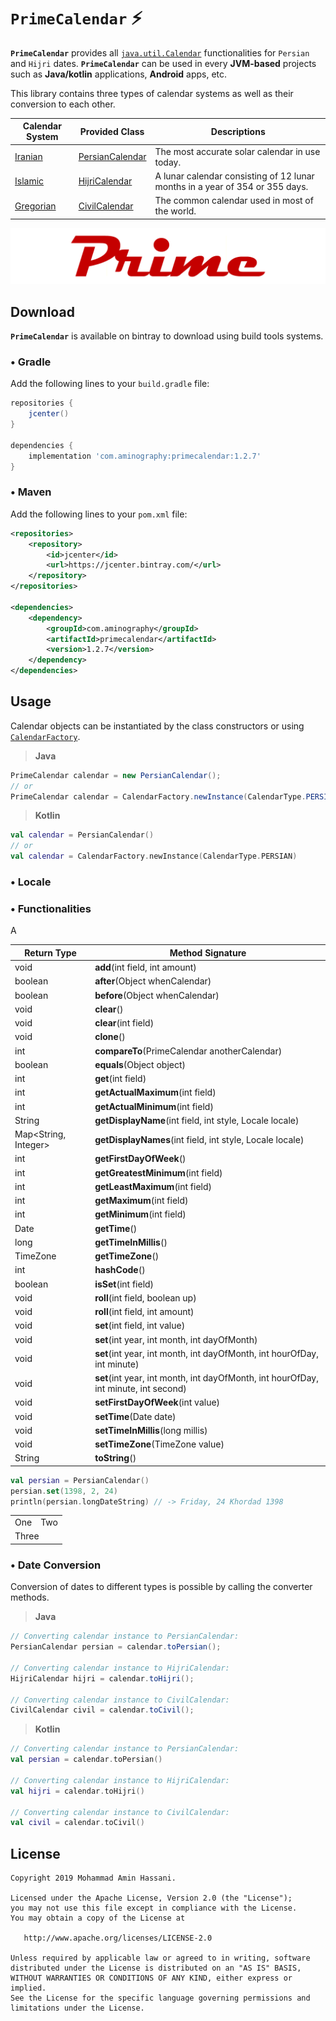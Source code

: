 # `PrimeCalendar` :zap:

**`PrimeCalendar`** provides all [`java.util.Calendar`](https://docs.oracle.com/javase/7/docs/api/java/util/Calendar.html) functionalities for `Persian` and `Hijri` dates.
**`PrimeCalendar`** can be used in every **JVM-based** projects such as **Java/kotlin** applications, **Android** apps, etc.

This library contains three types of calendar systems as well as their conversion to each other.

  | Calendar System | Provided Class | Descriptions |
  | --- | --- | --- |
  |[Iranian](https://en.wikipedia.org/wiki/Iranian_calendars)| [PersianCalendar](https://github.com/aminography/PrimeCalendar/blob/master/library/src/main/java/com/aminography/primecalendar/persian/PersianCalendar.kt) | The most accurate solar calendar in use today. |
  |[Islamic](https://en.wikipedia.org/wiki/Islamic_calendar)| [HijriCalendar](https://github.com/aminography/PrimeCalendar/blob/master/library/src/main/java/com/aminography/primecalendar/hijri/HijriCalendar.kt) | A lunar calendar consisting of 12 lunar months in a year of 354 or 355 days. |
  |[Gregorian](https://en.wikipedia.org/wiki/Gregorian_calendar)| [CivilCalendar](https://github.com/aminography/PrimeCalendar/blob/master/library/src/main/java/com/aminography/primecalendar/civil/CivilCalendar.kt) | The common calendar used in most of the world. |

![](static/prime_logo.png)
  
Download
--------
**`PrimeCalendar`** is available on bintray to download using build tools systems.

### • Gradle
Add the following lines to your `build.gradle` file:

```gradle
repositories {
    jcenter()
}
  
dependencies {
    implementation 'com.aminography:primecalendar:1.2.7'
}
```

### • Maven
Add the following lines to your `pom.xml` file:

```xml
<repositories>
    <repository>
        <id>jcenter</id>
        <url>https://jcenter.bintray.com/</url>
    </repository>
</repositories>

<dependencies>
    <dependency>
        <groupId>com.aminography</groupId>
        <artifactId>primecalendar</artifactId>
        <version>1.2.7</version>
    </dependency>
</dependencies>
```

Usage
-----
Calendar objects can be instantiated by the class constructors or using [`CalendarFactory`](https://github.com/aminography/PrimeCalendar/blob/master/library/src/main/java/com/aminography/primecalendar/common/CalendarFactory.kt).

> **Java**
```java
PrimeCalendar calendar = new PersianCalendar();
// or
PrimeCalendar calendar = CalendarFactory.newInstance(CalendarType.PERSIAN);
```

> **Kotlin**
```kotlin
val calendar = PersianCalendar()
// or
val calendar = CalendarFactory.newInstance(CalendarType.PERSIAN)
```

### • Locale


### • Functionalities
A

| Return Type | Method Signature |
| --- | --- |
| void | **add**(int field, int amount) |
| boolean | **after**(Object whenCalendar) |
| boolean | **before**(Object whenCalendar) |
| void | **clear**() |
| void | **clear**(int field) |
| void | **clone**() |
| int | **compareTo**(PrimeCalendar anotherCalendar) |
| boolean | **equals**(Object object) |
| int | **get**(int field) |
| int | **getActualMaximum**(int field) |
| int | **getActualMinimum**(int field) |
| String | **getDisplayName**(int field, int style, Locale locale) |
| Map<String, Integer> | **getDisplayNames**(int field, int style, Locale locale) |
| int | **getFirstDayOfWeek**() |
| int | **getGreatestMinimum**(int field) |
| int | **getLeastMaximum**(int field) |
| int | **getMaximum**(int field) |
| int | **getMinimum**(int field) |
| Date | **getTime**() |
| long | **getTimeInMillis**() |
| TimeZone | **getTimeZone**() |
| int | **hashCode**() |
| boolean | **isSet**(int field) |
| void | **roll**(int field, boolean up) |
| void | **roll**(int field, int amount) |
| void | **set**(int field, int value) |
| void | **set**(int year, int month, int dayOfMonth) |
| void | **set**(int year, int month, int dayOfMonth, int hourOfDay, int minute) |
| void | **set**(int year, int month, int dayOfMonth, int hourOfDay, int minute, int second) |
| void | **setFirstDayOfWeek**(int value) |
| void | **setTime**(Date date) |
| void | **setTimeInMillis**(long millis) |
| void | **setTimeZone**(TimeZone value) |
| String | **toString**() |


```kotlin
val persian = PersianCalendar()
persian.set(1398, 2, 24)
println(persian.longDateString) // -> Friday, 24 Khordad 1398
```

<table>
  <tr>
    <td>One</td>
    <td>Two</td>
  </tr>
  <tr>
    <td colspan="2">Three</td>
  </tr>
</table>

### • Date Conversion
Conversion of dates to different types is possible by calling the converter methods.

> **Java**
```java
// Converting calendar instance to PersianCalendar:
PersianCalendar persian = calendar.toPersian();

// Converting calendar instance to HijriCalendar:
HijriCalendar hijri = calendar.toHijri();

// Converting calendar instance to CivilCalendar:
CivilCalendar civil = calendar.toCivil();
```

> **Kotlin**
```kotlin
// Converting calendar instance to PersianCalendar:
val persian = calendar.toPersian()

// Converting calendar instance to HijriCalendar:
val hijri = calendar.toHijri()

// Converting calendar instance to CivilCalendar:
val civil = calendar.toCivil()
```


License
--------
```
Copyright 2019 Mohammad Amin Hassani.

Licensed under the Apache License, Version 2.0 (the "License");
you may not use this file except in compliance with the License.
You may obtain a copy of the License at

   http://www.apache.org/licenses/LICENSE-2.0

Unless required by applicable law or agreed to in writing, software
distributed under the License is distributed on an "AS IS" BASIS,
WITHOUT WARRANTIES OR CONDITIONS OF ANY KIND, either express or implied.
See the License for the specific language governing permissions and
limitations under the License.
```

[1]: https://github.com/aminography/PrimeCalendar/blob/master/library/src/main/java/com/aminography/primecalendar/persian/PersianCalendar.kt
